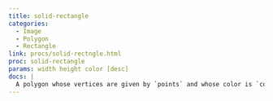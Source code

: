 ```yaml
---
title: solid-rectangle
categories: 
  - Image
  - Polygon
  - Rectangle
link: procs/solid-rectngle.html
proc: solid-rectangle
params: width height color [desc]
docs: |
  A polygon whose vertices are given by `points` and whose color is `color`.
---
```

